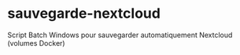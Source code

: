 # sauvegarde-nextcloud
Script Batch Windows pour sauvegarder automatiquement Nextcloud (volumes Docker)
